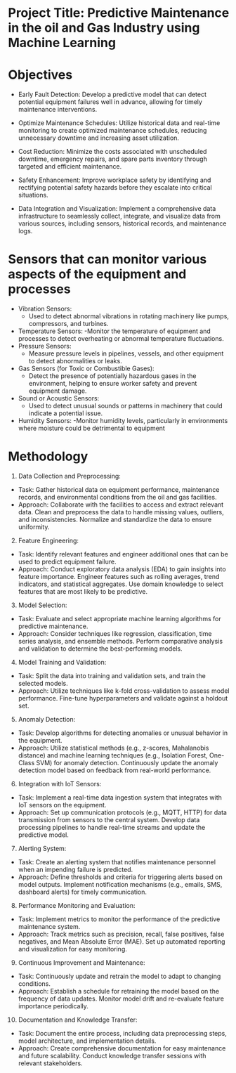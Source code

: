# Project Title: Predictive Maintenance in the oil and Gas Industry using Machine Learning

# Objectives
- Early Fault Detection: Develop a predictive model that can detect potential equipment failures well in advance, allowing for timely maintenance interventions.

- Optimize Maintenance Schedules: Utilize historical data and real-time monitoring to create optimized maintenance schedules, reducing unnecessary downtime and increasing asset utilization.

- Cost Reduction: Minimize the costs associated with unscheduled downtime, emergency repairs, and spare parts inventory through targeted and efficient maintenance.

- Safety Enhancement: Improve workplace safety by identifying and rectifying potential safety hazards before they escalate into critical situations.

- Data Integration and Visualization: Implement a comprehensive data infrastructure to seamlessly collect, integrate, and visualize data from various sources, including sensors, historical records, and maintenance logs.

# Sensors that can monitor various aspects of the equipment and processes
  - Vibration Sensors:
    - Used to detect abnormal vibrations in rotating machinery like pumps, compressors, and turbines.
  - Temperature Sensors:
    -Monitor the temperature of equipment and processes to detect overheating or abnormal temperature fluctuations.
  - Pressure Sensors:
    - Measure pressure levels in pipelines, vessels, and other equipment to detect abnormalities or leaks.
  - Gas Sensors (for Toxic or Combustible Gases):
    - Detect the presence of potentially hazardous gases in the environment, helping to ensure worker safety and prevent equipment damage.
  - Sound or Acoustic Sensors:
    - Used to detect unusual sounds or patterns in machinery that could indicate a potential issue.
  - Humidity Sensors:
    -Monitor humidity levels, particularly in environments where moisture could be detrimental to equipment


# Methodology
1. Data Collection and Preprocessing:
- Task: Gather historical data on equipment performance, maintenance records, and environmental conditions from the oil and gas facilities.
- Approach: Collaborate with the facilities to access and extract relevant data. Clean and preprocess the data to handle missing values, outliers, and inconsistencies. Normalize and standardize the data to ensure uniformity.
2. Feature Engineering:
- Task: Identify relevant features and engineer additional ones that can be used to predict equipment failure.
- Approach: Conduct exploratory data analysis (EDA) to gain insights into feature importance. Engineer features such as rolling averages, trend indicators, and statistical aggregates. Use domain knowledge to select features that are most likely to be predictive.
3. Model Selection:
- Task: Evaluate and select appropriate machine learning algorithms for predictive maintenance.
- Approach: Consider techniques like regression, classification, time series analysis, and ensemble methods. Perform comparative analysis and validation to determine the best-performing models.
4. Model Training and Validation:
- Task: Split the data into training and validation sets, and train the selected models.
- Approach: Utilize techniques like k-fold cross-validation to assess model performance. Fine-tune hyperparameters and validate against a holdout set.
5. Anomaly Detection:
- Task: Develop algorithms for detecting anomalies or unusual behavior in the equipment.
- Approach: Utilize statistical methods (e.g., z-scores, Mahalanobis distance) and machine learning techniques (e.g., Isolation Forest, One-Class SVM) for anomaly detection. Continuously update the anomaly detection model based on feedback from real-world performance.
6. Integration with IoT Sensors:
- Task: Implement a real-time data ingestion system that integrates with IoT sensors on the equipment.
- Approach: Set up communication protocols (e.g., MQTT, HTTP) for data transmission from sensors to the central system. Develop data processing pipelines to handle real-time streams and update the predictive model.
7. Alerting System:
- Task: Create an alerting system that notifies maintenance personnel when an impending failure is predicted.
- Approach: Define thresholds and criteria for triggering alerts based on model outputs. Implement notification mechanisms (e.g., emails, SMS, dashboard alerts) for timely communication.
8. Performance Monitoring and Evaluation:
- Task: Implement metrics to monitor the performance of the predictive maintenance system.
- Approach: Track metrics such as precision, recall, false positives, false negatives, and Mean Absolute Error (MAE). Set up automated reporting and visualization for easy monitoring.
9. Continuous Improvement and Maintenance:
- Task: Continuously update and retrain the model to adapt to changing conditions.
- Approach: Establish a schedule for retraining the model based on the frequency of data updates. Monitor model drift and re-evaluate feature importance periodically.
10. Documentation and Knowledge Transfer:
- Task: Document the entire process, including data preprocessing steps, model architecture, and implementation details.
- Approach: Create comprehensive documentation for easy maintenance and future scalability. Conduct knowledge transfer sessions with relevant stakeholders.
